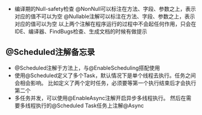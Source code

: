 
* 编译期的Null-safety检查
@NonNull可以标注在方法、字段、参数之上，表示对应的值不可以为空
@Nullable注解可以标注在方法、字段、参数之上，表示对应的值可以为空
 以上两个注解在程序运行的过程中不会起任何作用，只会在IDE、编译器、FindBugs检查、生成文档的时候有做提示




## @Scheduled注解备忘录
* @Scheduled注解于方法上，与@EnableScheduling搭配使用
* 使用@Scheduled定义了多个Task，默认情况下是单个线程去执行。任务之间会相会影响。 比如定义了两个定时任务，必须要等第一个执行结束后才会执行第二个
* 多任务并发，可以使用@EnableAsync注解开启异步多线程执行。 然后在需要多线程执行的@Scheduled Task任务上注解@Async
